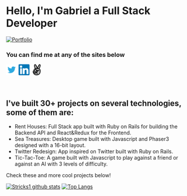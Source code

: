 # Hello, I'm Gabriel a Full Stack Developer

[![Portfolio](https://img.shields.io/website?label=Portfolio&style=for-the-badge&url=http://gabrielsilveira.me/)](http://gabrielsilveira.me/)

### You can find me at any of the sites below

<a href="https://twitter.com/gabriel_stricks"><img alt="Twitter" height="30" src="images/twitter.png"/></a>
<a href="https://www.linkedin.com/in/gabriel-malheiros-silveira"><img alt="LinkedIn" height="30" src="images/linkedin.png"/></a>
<a href="https://angel.co/u/gabriel-malheiros-silveira"><img  height="30" alt="AngelList" src="images/angelList.png"/></a>

<br />

## I've built 30+ projects on several technologies, some of them are:

- Rent Houses: Full Stack app built with Ruby on Rails for building the Backend API and React&Redux for the Frontend.
- Sea Treasures: Desktop game built with Javascript and Phaser3 designed with a 16-bit layout.
- Twitter Redesign: App inspired on Twitter built with Ruby on Rails.
- Tic-Tac-Toe: A game built with Javascript to play against a friend or against an AI with 3 levels of difficulty.

Check these and more cool projects below!



[![Stricks1 github stats](https://github-readme-stats.vercel.app/api?username=stricks1&show_icons=true&theme=radical)](https://github.com/stricks1/github-readme-stats)  [![Top Langs](https://github-readme-stats.vercel.app/api/top-langs/?username=stricks1&show_icons=true&theme=radical&layout=compact)](https://github.com/stricks1/github-readme-stats)
